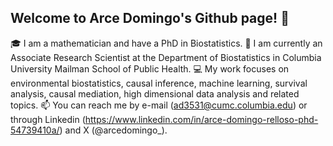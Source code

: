## Welcome to Arce Domingo's Github page! 👋

<!--
**arcedr/arcedr** is a ✨ _special_ ✨ repository because its `README.md` (this file) appears on your GitHub profile.-->

🎓 I am a mathematician and have a PhD in Biostatistics.
🔭 I am currently an Associate Research Scientist at the Department of Biostatistics in Columbia University Mailman School of Public Health.
💻 My work focuses on environmental biostatistics, causal inference, machine learning, survival analysis, causal mediation, high dimensional data analysis and related topics.
📫 You can reach me by e-mail (ad3531@cumc.columbia.edu) or through Linkedin (https://www.linkedin.com/in/arce-domingo-relloso-phd-54739410a/) and X (@arcedomingo_).
